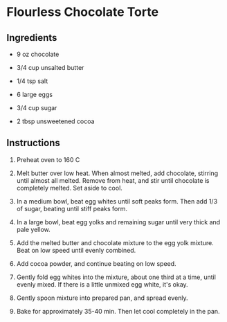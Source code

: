 # Flourless Chocolate Torte

## Ingredients

* 9 oz chocolate

* 3/4 cup unsalted butter

* 1/4 tsp salt

* 6 large eggs

* 3/4 cup sugar

* 2 tbsp unsweetened cocoa

## Instructions

1. Preheat oven to 160 C

2. Melt butter over low heat. When almost melted, add chocolate, stirring until almost all melted. Remove from heat, and stir until chocolate is completely melted. Set aside to cool.

3. In a medium bowl, beat egg whites until soft peaks form. Then add 1/3 of sugar, beating until stiff peaks form.

4. In a large bowl, beat egg yolks and remaining sugar until very thick and pale yellow.

5. Add the melted butter and chocolate mixture to the egg yolk mixture. Beat on low speed until evenly combined.

6. Add cocoa powder, and continue beating on low speed.

7. Gently fold egg whites into the mixture, about one third at a time, until evenly mixed. If there is a little unmixed egg white, it's okay.

8. Gently spoon mixture into prepared pan, and spread evenly. 

9. Bake for approximately 35-40 min. Then let cool completely in the pan.


